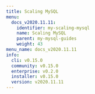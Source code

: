```yaml
---
title: Scaling MySQL
menu:
  docs_v2020.11.11:
    identifier: my-scaling-mysql
    name: Scaling MySQL
    parent: my-mysql-guides
    weight: 43
menu_name: docs_v2020.11.11
info:
  cli: v0.15.0
  community: v0.15.0
  enterprise: v0.2.0
  installer: v0.15.0
  version: v2020.11.11
---
```


